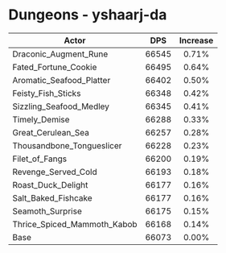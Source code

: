 # Dungeons - yshaarj-da
| Actor | DPS | Increase |
|---|:---:|:---:|
|Draconic_Augment_Rune|66545|0.71%|
|Fated_Fortune_Cookie|66495|0.64%|
|Aromatic_Seafood_Platter|66402|0.50%|
|Feisty_Fish_Sticks|66348|0.42%|
|Sizzling_Seafood_Medley|66345|0.41%|
|Timely_Demise|66288|0.33%|
|Great_Cerulean_Sea|66257|0.28%|
|Thousandbone_Tongueslicer|66228|0.23%|
|Filet_of_Fangs|66200|0.19%|
|Revenge_Served_Cold|66193|0.18%|
|Roast_Duck_Delight|66177|0.16%|
|Salt_Baked_Fishcake|66177|0.16%|
|Seamoth_Surprise|66175|0.15%|
|Thrice_Spiced_Mammoth_Kabob|66168|0.14%|
|Base|66073|0.00%|
